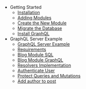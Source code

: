 - Getting Started
  - [Installation](getting_started.md#installation)
  - [Adding Modules](getting_started.md#adding-modules)
  - [Create the New Module](getting_started.md#create-the-new-module)
  - [Migrate the Database](getting_started.md#migrate-the-database)
  - [Install GraphQL](getting_started.md#install-graphql-module)
- GraphQL Server Example
  - [GraphQL Server Example](graphql_server_example.md#real-graphql-server-example)
  - [Requirements](graphql_server_example.md#requirements)
  - [Blog Module SQL](graphql_server_example.md#blog-module-sql)
  - [Blog Module GraphQL](graphql_server_example.md#blog-module-graphql)
  - [Resolvers Implementation](graphql_server_example.md#resolvers-implementation)
  - [Authenticate User](graphql_server_example.md#authenticate-user)
  - [Protect Queries and Mutations](graphql_server_example.md#Protect-Queries-and-Mutations)
  - [Add author to post](graphql_server_example.md#add-author-to-post)